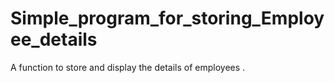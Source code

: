 # Simple_program_for_storing_Employee_details
A function to store and display the details of employees .

